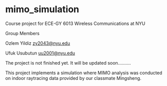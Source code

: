# mimo_simulation
Course project for ECE-GY 6013
Wireless Communications at NYU

Group Members

Ozlem Yildiz zy2043@nyu.edu 

Ufuk Usubutun uu2001@nyu.edu

The project is not finished yet. It will be updated soon..........

This project implements a simulation where MIMO analysis was conducted on indoor raytracing data provided by our classmate Mingsheng.